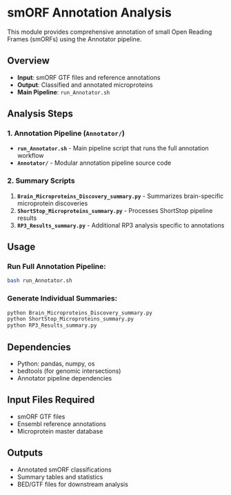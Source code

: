 # smORF Annotation Analysis

This module provides comprehensive annotation of small Open Reading Frames (smORFs) using the Annotator pipeline.

## Overview
- **Input**: smORF GTF files and reference annotations
- **Output**: Classified and annotated microproteins
- **Main Pipeline**: `run_Annotator.sh`

## Analysis Steps

### 1. Annotation Pipeline (`Annotator/`)
- **`run_Annotator.sh`** - Main pipeline script that runs the full annotation workflow
- **`Annotator/`** - Modular annotation pipeline source code

### 2. Summary Scripts
1. **`Brain_Microproteins_Discovery_summary.py`** - Summarizes brain-specific microprotein discoveries
2. **`ShortStop_Microproteins_summary.py`** - Processes ShortStop pipeline results  
3. **`RP3_Results_summary.py`** - Additional RP3 analysis specific to annotations

## Usage

### Run Full Annotation Pipeline:
```bash
bash run_Annotator.sh
```

### Generate Individual Summaries:
```bash
python Brain_Microproteins_Discovery_summary.py
python ShortStop_Microproteins_summary.py
python RP3_Results_summary.py
```

## Dependencies
- Python: pandas, numpy, os
- bedtools (for genomic intersections)
- Annotator pipeline dependencies

## Input Files Required
- smORF GTF files
- Ensembl reference annotations
- Microprotein master database

## Outputs
- Annotated smORF classifications
- Summary tables and statistics
- BED/GTF files for downstream analysis
